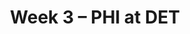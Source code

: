 ---
layout: game
title: Week 3 – PHI at DET
season: 2004
game_id: 2004_03_PHI_DET
away_team: PHI
home_team: DET
---